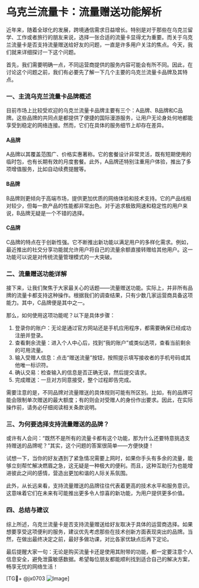 # 乌克兰流量卡：流量赠送功能解析

近年来，随着全球化的发展，跨境通信需求日益增长。特别是对于那些在乌克兰留学、工作或者旅行的朋友来说，选择一张合适的流量卡显得尤为重要。而关于乌克兰流量卡是否支持流量赠送给好友的问题，一直是许多用户关注的焦点。今天，我们就来详细探讨一下这个问题。

首先，我们需要明确一点，不同运营商提供的服务内容可能会有所不同。因此，在讨论这个问题之前，我们有必要先了解一下几个主要的乌克兰流量卡品牌及其特点。

### 一、主流乌克兰流量卡品牌概述

目前市场上比较受欢迎的乌克兰流量卡品牌主要有三个：A品牌、B品牌和C品牌。这些品牌的共同点是都提供了便捷的国际漫游服务，让用户无论身处何地都能享受到稳定的网络连接。然而，它们在具体的服务细节上却存在差异。

#### A品牌
A品牌以其覆盖范围广、价格实惠著称。它的套餐设计非常灵活，既有短期使用的临时包，也有长期有效的月度套餐。此外，A品牌还特别注重用户体验，推出了多项增值服务，比如自动续费提醒等。

#### B品牌
B品牌则更倾向于高端市场，提供更加优质的网络体验和技术支持。它的产品线相对较少，但每一款产品的性能都非常出色。对于追求极致网速和稳定性的用户来说，B品牌无疑是一个不错的选择。

#### C品牌
C品牌的特点在于创新性强。它不断推出新功能以满足用户的多样化需求。例如，最近推出的社交分享功能就允许用户将自己的流量余额直接转赠给其他用户。这一功能可以说是对传统流量管理模式的一大突破。

### 二、流量赠送功能详解

接下来，让我们聚焦于大家最关心的话题——流量赠送功能。实际上，并非所有品牌的流量卡都支持这种操作。根据我们的调查结果，只有少数几家运营商具备这项能力。其中，C品牌便是其中之一。

那么，如何使用这项功能呢？以下是具体步骤：

1. 登录你的账户：无论是通过官方网站还是手机应用程序，都需要确保已经成功注册并登录。
2. 查看剩余流量：进入个人中心后，找到“我的账户”或类似选项，查看当前剩余的可用流量。
3. 输入受赠人信息：点击“赠送流量”按钮，按照提示填写接收者的手机号码或其他唯一标识符。
4. 确认交易：检查输入的信息是否正确无误，然后提交请求。
5. 完成赠送：一旦对方同意接受，整个过程即告完成。

需要注意的是，不同品牌对流量赠送的具体规则可能有所区别。比如，有的品牌可能会限制单次赠送的最大额度；有的则会对受赠人的身份作出要求。因此，在实际操作前，请务必仔细阅读相关条款说明。

### 三、为何要选择支持流量赠送的品牌？

或许有人会问：“既然不是所有的流量卡都有这个功能，那为什么还要特意挑选支持赠送的品牌呢？”其实，这个问题的答案很简单——方便快捷！

试想一下，当你的好友遇到了紧急情况需要上网时，如果你手头有多余的流量，能够立刻帮忙解决燃眉之急，这无疑是一种极大的便利。而且，这种互助行为也能增进彼此之间的感情，营造出更加和谐的人际关系氛围。

此外，从长远来看，支持流量赠送的品牌往往代表着更高的技术水平和服务意识。这意味着它们在未来有可能推出更多令人惊喜的新功能，为用户提供更多价值。

### 四、总结与建议

综上所述，乌克兰流量卡是否支持流量赠送给好友取决于具体的运营商选择。如果想要享受这项便利的服务，建议优先考虑那些在技术创新方面表现突出的品牌。当然，在做出最终决定之前，最好多做功课，对比各家优缺点后再下定论。

最后提醒大家一句：无论是购买流量卡还是使用其附带的功能，都一定要注意个人信息安全，避免泄露敏感数据。希望每位朋友都能顺利找到适合自己的解决方案，畅享无忧的网络生活！

[TG💪+ @jx0703 ![Image](https://github.com/user-attachments/assets/dbca1d08-cadb-493c-b0ec-ad6f7a83f270)]